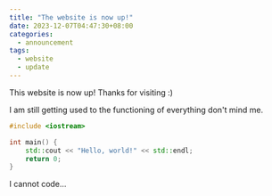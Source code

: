 ```yaml
---
title: "The website is now up!"
date: 2023-12-07T04:47:30+08:00
categories:
  - announcement
tags:
  - website
  - update
---
```


This website is now up! Thanks for visiting :)

I am still getting used to the functioning of everything don't mind me.


```c++
#include <iostream>

int main() {
	std::cout << "Hello, world!" << std::endl;
	return 0;
}
```

I cannot code...
